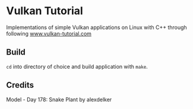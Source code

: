 # Vulkan Tutorial
Implementations of simple Vulkan applications on Linux with C++ through following www.vulkan-tutorial.com

## Build
`cd` into directory of choice and build application with `make`.

## Credits
Model - Day 178: Snake Plant by alexdelker
